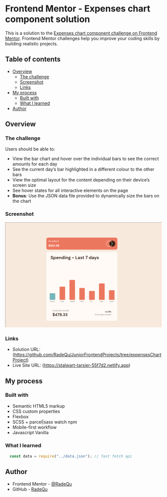 # Frontend Mentor - Expenses chart component solution

This is a solution to the [Expenses chart component challenge on Frontend Mentor](https://www.frontendmentor.io/challenges/expenses-chart-component-e7yJBUdjwt). Frontend Mentor challenges help you improve your coding skills by building realistic projects. 

## Table of contents

- [Overview](#overview)
  - [The challenge](#the-challenge)
  - [Screenshot](#screenshot)
  - [Links](#links)
- [My process](#my-process)
  - [Built with](#built-with)
  - [What I learned](#what-i-learned)
- [Author](#author)


## Overview

### The challenge

Users should be able to:

- View the bar chart and hover over the individual bars to see the correct amounts for each day
- See the current day’s bar highlighted in a different colour to the other bars
- View the optimal layout for the content depending on their device’s screen size
- See hover states for all interactive elements on the page
- **Bonus**: Use the JSON data file provided to dynamically size the bars on the chart

### Screenshot

![](./images/Screnshoot.png)


### Links

- Solution URL: (https://github.com/RadeQu/JuniorFrontendProjects/tree/expensesChartProject)
- Live Site URL:  (https://stalwart-tarsier-55f7d2.netlify.app)

## My process

### Built with

- Semantic HTML5 markup
- CSS custom properties
- Flexbox
- SCSS + parcel|sass watch npm
- Mobile-first workflow
- Javascript Vanilla

### What I learned

```js
  const data = require("../data.json"); // fast fetch api
```

## Author

- Frontend Mentor - [@RadeQu](https://www.frontendmentor.io/profile/RadeQu)
- GitHub - [RadeQu](https://github.com/RadeQu)
